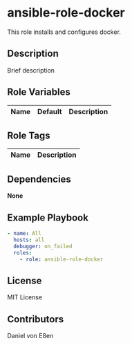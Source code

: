 # ansible-role-docker

This role installs and configures docker.

## Description

Brief description

## Role Variables


| Name | Default | Description |
| :--- | :-----: | ----------- |

## Role Tags

| Name | Description |
| ---- | ----------- |

## Dependencies

**None**

## Example Playbook


```yaml
- name: All
  hosts: all
  debugger: on_failed
  roles:
    - role: ansible-role-docker
```

## License

MIT License

## Contributors

Daniel von Eßen

